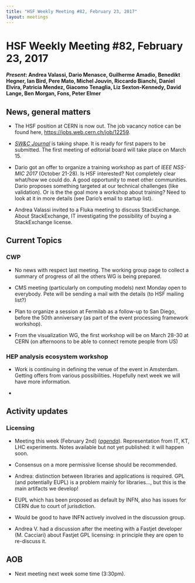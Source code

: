```yaml
---
title: "HSF Weekly Meeting #82, February 23, 2017"
layout: meetings
---
```


# HSF Weekly Meeting #82, February 23, 2017

#### *Present*: Andrea Valassi, Dario Menasce, Guilherme Amadio, Benedikt Hegner, Ian Bird, Pere Mato, Michel Jouvin, Riccardo Bianchi, Daniel Elvira, Patricia Mendez, Giacomo Tenaglia, Liz Sexton-Kennedy, David Lange, Ben Morgan, Fons, Peter Elmer

## News, general matters

-   The HSF position at CERN is now out. The job vacancy notice can be found here, https://jobs.web.cern.ch/job/12259.

<!-- -->

-   [*SW&C Journal*](http://www.springer.com/physics/particle+and+nuclear+physics/journal/41781) is taking shape. It is ready for first papers to be submitted. The first meeting of editorial board will take place on March 15.

-   Dario got an offer to organize a training workshop as part of *IEEE NSS-MIC 2017* (October 21-28). Is HSF interested? Not completely clear what/how we could do. A good opportunity to meet other communities. Dario proposes something targeted at our technical challenges (like validation). Or is the the goal more a workshop about training? Need to look at it in more details (see Dario’s email to startup list).

-   Andrea Valassi invited to a Fluka meeting to discuss StackExchange. About StackExchange, IT investigating the possibility of buying a StackExchange license.

## Current Topics

### CWP

-   No news with respect last meeting. The working group page to collect a summary of progress of all the others WG is being prepared.

-   CMS meeting (particularly on computing models) next Monday open to everybody. Pete will be sending a mail with the details (to HSF mailing list?)

-   Plan to organize a session at Fermilab as a follow-up to San Diego, before the 50th anniversary (as part of the event processing framework workshop).

-   From the visualization WG, the first workshop will be on March 28-30 at CERN (on afternoons to be able to connect remote people from US)

### HEP analysis ecosystem workshop

-   Work is continuing in defining the venue of the event in Amsterdam. Getting offers from various possibilities. Hopefully next week we will have more information.

<!-- -->

-   

## Activity updates

### Licensing

-   Meeting this week (February 2nd) ([*agenda*](https://indico.cern.ch/event/614901/)). Representation from IT, KT, LHC experiments. Notes available but not yet published: it will happen soon.

-   Consensus on a more permissive license should be recommended.

-   Andrea: distinction between libraries and applications is required. GPL (and potentially EUPL) is a problem mainly for libraries…, but this is the main artifacts we develop!

-   EUPL which has been proposed as default by INFN, also has issues for CERN due to court of jurisdiction.

-   Would be good to have INFN actively involved in the discussion group.

-   Andrea V. had a discussion after the meeting with a Fastjet developer (M. Cacciari) about Fastjet GPL licensing: in principle they are open to re-discuss it.

## AOB

-   Next meeting next week some time (3:30pm).


